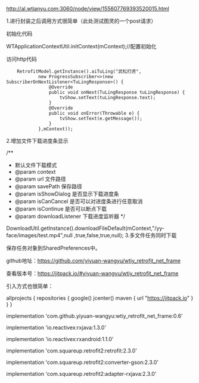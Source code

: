 http://al.wtianyu.com:3060/node/view/155607769393520015.html

1.进行封装之后调用方式很简单（此处测试图灵的一个post请求）

初始化代码

WTApplicationContextUtil.initContext(mContext);//配置初始化

访问http代码

        RetrofitModel.getInstance().aiTuLing("武松打虎",
                new ProgressSubscriber<>(new SubscriberOnNextListener<TuLingResponse>() {
                    @Override
                    public void onNext(TuLingResponse tuLingResponse) {
                        tvShow.setText(tuLingResponse.text);
                    }
                    @Override
                    public void onError(Throwable e) {
                        tvShow.setText(e.getMessage());
                    }
                },mContext));

2.增加文件下载进度条显示

/**
 * 默认文件下载模式
 * @param context
 * @param url 文件路径
 * @param savePath 保存路径
 * @param isShowDialog 是否显示下载进度条
 * @param isCanCancel 是否可以对进度条进行任意取消
 * @param isContinue 是否可以断点下载
 * @param downloadListener 下载进度监听器
 */

DownloadUtil.getInstance().downloadFileDefault(mContext,"/yy-face/images/test.mp4",null
        ,true,false,true,null);
3.多文件任务同时下载

保存任务对象到SharedPreferences中。



github地址：https://github.com/yiyuan-wangyu/wtiy_retrofit_net_frame

查看版本号：https://jitpack.io/#yiyuan-wangyu/wtiy_retrofit_net_frame

引入方式也很简单：

allprojects {
    repositories {
        google()
        jcenter()
        maven { url "https://jitpack.io" }
    }
}

implementation 'com.github.yiyuan-wangyu:wtiy_retrofit_net_frame:0.6'

implementation 'io.reactivex:rxjava:1.3.0'

implementation 'io.reactivex:rxandroid:1.1.0'

implementation 'com.squareup.retrofit2:retrofit:2.3.0'

implementation 'com.squareup.retrofit2:converter-gson:2.3.0'

implementation 'com.squareup.retrofit2:adapter-rxjava:2.3.0'
